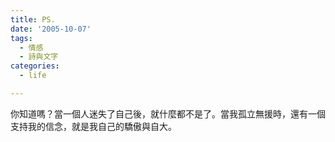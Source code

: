 ```yaml
---
title: PS.
date: '2005-10-07'
tags:
  - 情感
  - 詩與文字
categories:
  - life

---
```

你知道嗎？當一個人迷失了自己後，就什麼都不是了。當我孤立無援時，還有一個支持我的信念，就是我自己的驕傲與自大。